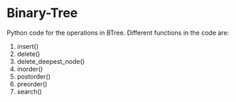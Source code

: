 # Binary-Tree
Python code for the operations in BTree.
Different functions in the code are:
1. insert()
2. delete()
3. delete_deepest_node()
4. inorder()
5. postorder()
6. preorder()
7. search()

